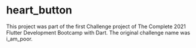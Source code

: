 # heart_button
This project was part of the first Challenge project of The Complete 2021 Flutter Development Bootcamp with Dart. The original challenge name was i_am_poor.
